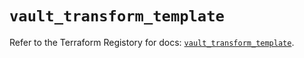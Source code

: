# `vault_transform_template`

Refer to the Terraform Registory for docs: [`vault_transform_template`](https://registry.terraform.io/providers/hashicorp/vault/3.15.0/docs/resources/transform_template).
